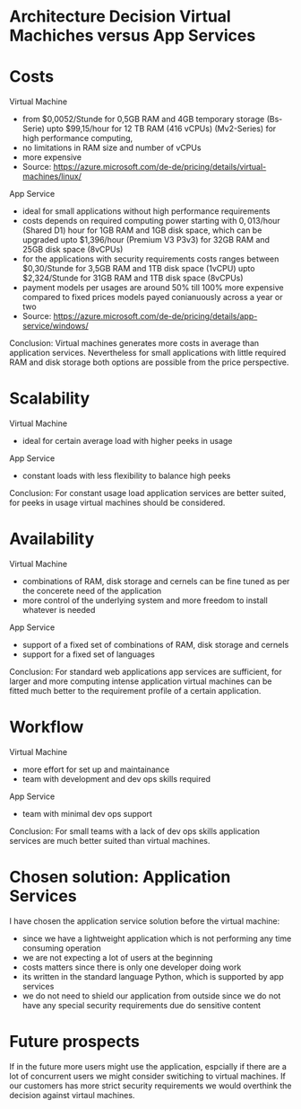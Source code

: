# Architecture Decision Virtual Machiches versus App Services

# Costs 
Virtual Machine
- from $0,0052/Stunde for 0,5GB RAM and 4GB temporary storage (Bs-Serie) upto $99,15/hour for 12 TB RAM (416 vCPUs) (Mv2-Series) for high performance computing, 
- no limitations in RAM size and number of vCPUs
- more expensive
- Source: https://azure.microsoft.com/de-de/pricing/details/virtual-machines/linux/

App Service
- ideal for small applications without high performance requirements
- costs depends on required computing power starting with $0,013$/hour (Shared D1) hour for 1GB RAM and 1GB disk space, which can be upgraded upto $1,396/hour (Premium V3 P3v3) for 32GB RAM and 25GB disk space (8vCPUs)
- for the applications with security requirements costs ranges between $0,30/Stunde for 3,5GB RAM and 1TB disk space (1vCPU) upto $2,324/Stunde for 31GB RAM and 1TB disk space (8vCPUs)
- payment models per usages are around 50% till 100% more expensive compared to fixed prices models payed conianuously across a year or two
- Source: https://azure.microsoft.com/de-de/pricing/details/app-service/windows/

Conclusion: Virtual machines generates more costs in average than application services. Nevertheless for small applications with little required RAM and disk storage both options are possible from the price perspective.

# Scalability
Virtual Machine
- ideal for certain average load with higher peeks in usage

App Service
- constant loads with less flexibility to balance high peeks

Conclusion: For constant usage load application services are better suited, for peeks in usage virtual machines should be considered.

# Availability
Virtual Machine
- combinations of RAM, disk storage and cernels can be fine tuned as per the concerete need of the application 
- more control of the underlying system and more freedom to install whatever is needed

App Service
- support of a fixed set of combinations of RAM, disk storage and cernels
- support for a fixed set of languages

Conclusion: For standard web applications app services are sufficient, for larger and more computing intense application virtual machines can be fitted much better to the requirement profile of a certain application.

# Workflow
Virtual Machine
- more effort for set up and maintainance
- team with development and dev ops skills required

App Service
- team with minimal dev ops support
  
Conclusion: For small teams with a lack of dev ops skills application services are much better suited than virtual machines.

# Chosen solution: Application Services
I have chosen the application service solution before the virtual machine:
- since we have a lightweight application which is not performing any time consuming operation
- we are not expecting a lot of users at the beginning
- costs matters since there is only one developer doing work
- its written in the standard language Python, which is supported by app services
- we do not need to shield our application from outside since we do not have any special security requirements due do sensitive content


# Future prospects
If in the future more users might use the application, espcially if there are a lot of concurrent users we might consider switiching to virtual machines.
If our customers has more strict security requirements we would overthink the decision against virtaul machines.


